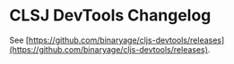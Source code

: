 # CLSJ DevTools Changelog

See [https://github.com/binaryage/cljs-devtools/releases](https://github.com/binaryage/cljs-devtools/releases).